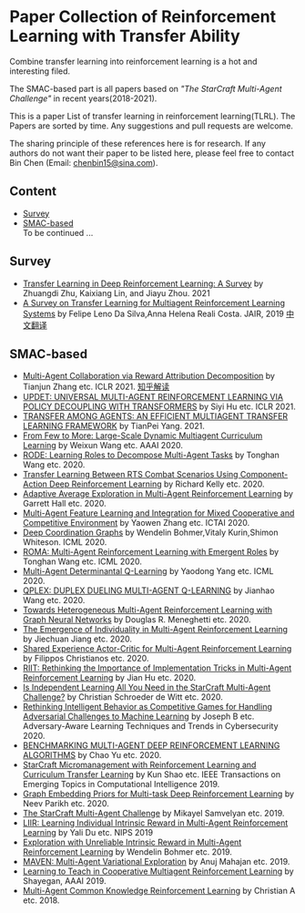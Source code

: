 # Paper Collection of Reinforcement Learning with Transfer Ability

Combine transfer learning into reinforcement learning is a hot and interesting filed.

The SMAC-based part is all papers based on *"The StarCraft Multi-Agent Challenge"* in recent years(2018-2021).

This is a paper List of transfer learning in reinforcement learning(TLRL). The Papers are sorted by time. Any suggestions and pull requests are welcome.

The sharing principle of these references here is for research. If any authors do not want their paper to be listed here, please feel free to contact Bin Chen (Email: chenbin15@sina.com).

## Content
* [Survey](#survey)  
* [SMAC-based](#smac-based)  
To be continued ...



## Survey  
* [Transfer Learning in Deep Reinforcement Learning: A Survey](https://arxiv.org/pdf/2009.07888.pdf) by Zhuangdi Zhu, Kaixiang Lin, and Jiayu Zhou. 2021 
* [A Survey on Transfer Learning for Multiagent Reinforcement Learning Systems](https://jair.org/index.php/jair/article/view/11396/26482) by Felipe Leno Da Silva,Anna Helena Reali Costa. JAIR, 2019 [中文翻译](https://blog.csdn.net/caozixuan98724/article/details/107525332)

## SMAC-based  
* [Multi-Agent Collaboration via Reward Attribution Decomposition](https://arxiv.org/abs/2010.08531) by Tianjun Zhang etc. ICLR 2021. [知乎解读](https://zhuanlan.zhihu.com/p/271648948)  
* [UPDET: UNIVERSAL MULTI-AGENT REINFORCEMENT LEARNING VIA POLICY DECOUPLING WITH TRANSFORMERS](https://openreview.net/pdf/1f24b0b3a09ad8484d3887053d6c4c6a87d96ba1.pdf) by Siyi Hu etc. ICLR 2021. 
* [TRANSFER AMONG AGENTS: AN EFFICIENT MULTIAGENT TRANSFER LEARNING FRAMEWORK](https://arxiv.org/pdf/2002.08030.pdf) by TianPei Yang. 2021.  
* [From Few to More: Large-Scale Dynamic Multiagent Curriculum Learning](https://ojs.aaai.org/index.php/AAAI/article/view/6221) by Weixun Wang etc. AAAI 2020.  
* [RODE: Learning Roles to Decompose Multi-Agent Tasks](https://arxiv.org/pdf/2010.01523.pdf) by Tonghan Wang etc. 2020.  
* [Transfer Learning Between RTS Combat Scenarios Using Component-Action Deep Reinforcement Learning](https://skatgame.net/mburo/aiide20ws/papers/paper4-cameraready.pdf) by Richard Kelly etc. 2020.  
* [Adaptive Average Exploration in Multi-Agent Reinforcement Learning](https://ieeexplore.ieee.org/abstract/document/9256721) by Garrett Hall etc. 2020.  
* [Multi-Agent Feature Learning and Integration for Mixed Cooperative and Competitive Environment](https://ieeexplore.ieee.org/abstract/document/9288288) by Yaowen Zhang etc. ICTAI 2020.  
* [Deep Coordination Graphs](http://proceedings.mlr.press/v119/boehmer20a/boehmer20a.pdf) by Wendelin Bohmer,Vitaly Kurin,Shimon Whiteson. ICML 2020.  
* [ROMA: Multi-Agent Reinforcement Learning with Emergent Roles](http://proceedings.mlr.press/v119/wang20f/wang20f.pdf) by Tonghan Wang etc. ICML 2020.  
* [Multi-Agent Determinantal Q-Learning](http://proceedings.mlr.press/v119/yang20i/yang20i.pdf) by Yaodong Yang etc. ICML 2020.  
* [QPLEX: DUPLEX DUELING MULTI-AGENT Q-LEARNING](https://arxiv.org/pdf/2008.01062.pdf) by Jianhao Wang etc. 2020.  
* [Towards Heterogeneous Multi-Agent Reinforcement Learning with Graph Neural Networks](https://arxiv.org/pdf/2009.13161.pdf) by Douglas R. Meneghetti etc. 2020.  
* [The Emergence of Individuality in Multi-Agent Reinforcement Learning](https://arxiv.org/pdf/2006.05842.pdf) by Jiechuan Jiang etc. 2020.  
* [Shared Experience Actor-Critic for Multi-Agent Reinforcement Learning](https://arxiv.org/pdf/2006.07169.pdf) by Filippos Christianos etc. 2020.  
* [RIIT: Rethinking the Importance of Implementation Tricks in Multi-Agent Reinforcement Learning](https://arxiv.org/pdf/2102.03479.pdf) by Jian Hu etc. 2020.  
* [Is Independent Learning All You Need in the StarCraft Multi-Agent Challenge?](https://arxiv.org/pdf/2011.09533.pdf) by Christian Schroeder de Witt etc. 2020.  
* [Rethinking Intelligent Behavior as Competitive Games for Handling Adversarial Challenges to Machine Learning](https://link.springer.com/chapter/10.1007/978-3-030-55692-1_1) by Joseph B etc. Adversary-Aware Learning Techniques and Trends in Cybersecurity 2020.  
* [BENCHMARKING MULTI-AGENT DEEP REINFORCEMENT LEARNING ALGORITHMS](https://www.researchgate.net/profile/Chao-Yu-53/publication/349943157_Benchmarking_Multi-agent_Deep_Reinforcement_Learning_Algorithms/links/60482fff4585154e8c8accb1/Benchmarking-Multi-agent-Deep-Reinforcement-Learning-Algorithms.pdf) by Chao Yu etc. 2020.  
* [StarCraft Micromanagement with Reinforcement Learning and Curriculum Transfer Learning](https://arxiv.org/pdf/1804.00810.pdf) by Kun Shao etc. IEEE Transactions on Emerging Topics in Computational Intelligence 2019. 
* [Graph Embedding Priors for Multi-task Deep Reinforcement Learning](http://128.148.32.110/people/gdk/pubs/graph_embed_deeprl_ws.pdf) by Neev Parikh etc. 2020.  
* [The StarCraft Multi-Agent Challenge](https://arxiv.org/pdf/1902.04043v1.pdf) by Mikayel Samvelyan etc. 2019.  
* [LIIR: Learning Individual Intrinsic Reward in Multi-Agent Reinforcement Learning](https://proceedings.neurips.cc/paper/2019/file/07a9d3fed4c5ea6b17e80258dee231fa-Paper.pdf) by Yali Du etc. NIPS 2019  
* [Exploration with Unreliable Intrinsic Reward in Multi-Agent Reinforcement Learning](https://arxiv.org/pdf/1906.02138.pdf) by Wendelin Bohmer etc. 2019.  
* [MAVEN: Multi-Agent Variational Exploration](https://arxiv.org/pdf/1910.07483.pdf) by Anuj Mahajan etc. 2019.  
* [Learning to Teach in Cooperative Multiagent Reinforcement Learning](https://arxiv.org/pdf/1805.07830.pdf) by Shayegan, AAAI 2019.  
* [Multi-Agent Common Knowledge Reinforcement Learning](https://arxiv.org/pdf/1810.11702.pdf) by Christian A etc. 2018. 
